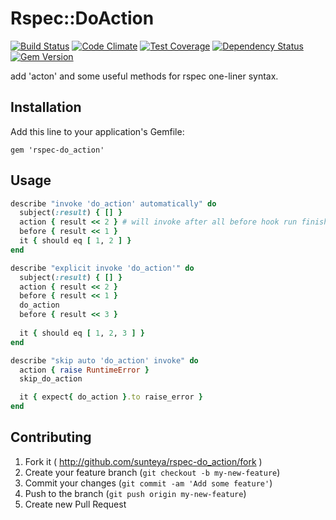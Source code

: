 # Rspec::DoAction 

[![Build Status](https://travis-ci.org/sunteya/rspec-do_action.png?branch=master)](https://travis-ci.org/sunteya/rspec-do_action)
[![Code Climate](https://codeclimate.com/github/sunteya/rspec-do_action/badges/gpa.svg)](https://codeclimate.com/github/sunteya/rspec-do_action)
[![Test Coverage](https://codeclimate.com/github/sunteya/rspec-do_action/badges/coverage.svg)](https://codeclimate.com/github/sunteya/rspec-do_action)
[![Dependency Status](https://gemnasium.com/sunteya/rspec-do_action.png)](https://gemnasium.com/sunteya/rspec-do_action)
[![Gem Version](https://badge.fury.io/rb/rspec-do_action.png)](http://badge.fury.io/rb/rspec-do_action)

add 'acton' and some useful methods for rspec one-liner syntax.

## Installation

Add this line to your application's Gemfile:

    gem 'rspec-do_action'

## Usage

```ruby
describe "invoke 'do_action' automatically" do
  subject(:result) { [] }
  action { result << 2 } # will invoke after all before hook run finished
  before { result << 1 }
  it { should eq [ 1, 2 ] }
end

describe "explicit invoke 'do_action'" do
  subject(:result) { [] }
  action { result << 2 }
  before { result << 1 }
  do_action
  before { result << 3 }
  
  it { should eq [ 1, 2, 3 ] }
end

describe "skip auto 'do_action' invoke" do
  action { raise RuntimeError }
  skip_do_action

  it { expect{ do_action }.to raise_error }
end
```

## Contributing

1. Fork it ( http://github.com/sunteya/rspec-do_action/fork )
2. Create your feature branch (`git checkout -b my-new-feature`)
3. Commit your changes (`git commit -am 'Add some feature'`)
4. Push to the branch (`git push origin my-new-feature`)
5. Create new Pull Request
